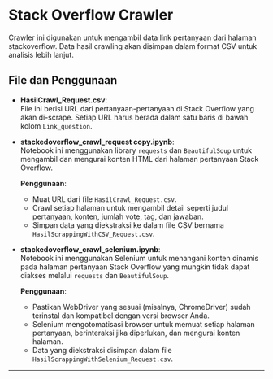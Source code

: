 # Stack Overflow Crawler

Crawler ini digunakan untuk mengambil data link pertanyaan dari halaman stackoverflow. Data hasil crawling akan disimpan dalam format CSV untuk analisis lebih lanjut.

## File dan Penggunaan

- **HasilCrawl_Request.csv**:  
  File ini berisi URL dari pertanyaan-pertanyaan di Stack Overflow yang akan di-scrape. Setiap URL harus berada dalam satu baris di bawah kolom `Link_question`.

- **stackedoverflow_crawl_request copy.ipynb**:  
  Notebook ini menggunakan library `requests` dan `BeautifulSoup` untuk mengambil dan mengurai konten HTML dari halaman pertanyaan Stack Overflow.

  **Penggunaan**:
  - Muat URL dari file `HasilCrawl_Request.csv`.
  - Crawl setiap halaman untuk mengambil detail seperti judul pertanyaan, konten, jumlah vote, tag, dan jawaban.
  - Simpan data yang diekstraksi ke dalam file CSV bernama `HasilScrappingWithCSV_Request.csv`.

- **stackedoverflow_crawl_selenium.ipynb**:  
  Notebook ini menggunakan Selenium untuk menangani konten dinamis pada halaman pertanyaan Stack Overflow yang mungkin tidak dapat diakses melalui `requests` dan `BeautifulSoup`.

  **Penggunaan**:
  - Pastikan WebDriver yang sesuai (misalnya, ChromeDriver) sudah terinstal dan kompatibel dengan versi browser Anda.
  - Selenium mengotomatisasi browser untuk memuat setiap halaman pertanyaan, berinteraksi jika diperlukan, dan mengurai konten halaman.
  - Data yang diekstraksi disimpan dalam file `HasilScrappingWithSelenium_Request.csv`.

---

